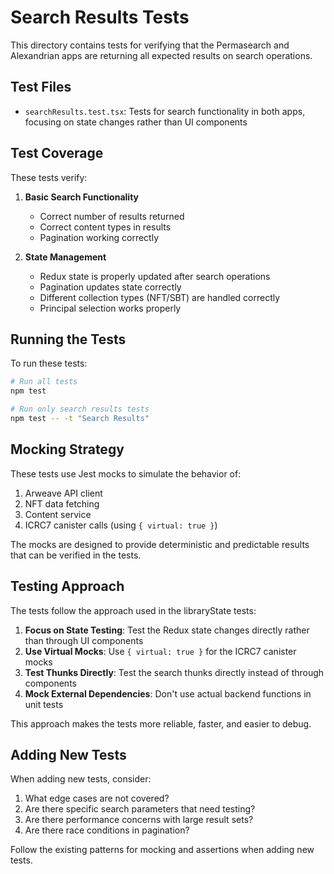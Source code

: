 # Search Results Tests

This directory contains tests for verifying that the Permasearch and Alexandrian apps are returning all expected results on search operations.

## Test Files

- `searchResults.test.tsx`: Tests for search functionality in both apps, focusing on state changes rather than UI components

## Test Coverage

These tests verify:

1. **Basic Search Functionality**
   - Correct number of results returned
   - Correct content types in results
   - Pagination working correctly

2. **State Management**
   - Redux state is properly updated after search operations
   - Pagination updates state correctly
   - Different collection types (NFT/SBT) are handled correctly
   - Principal selection works properly

## Running the Tests

To run these tests:

```bash
# Run all tests
npm test

# Run only search results tests
npm test -- -t "Search Results"
```

## Mocking Strategy

These tests use Jest mocks to simulate the behavior of:

1. Arweave API client
2. NFT data fetching
3. Content service
4. ICRC7 canister calls (using `{ virtual: true }`)

The mocks are designed to provide deterministic and predictable results that can be verified in the tests.

## Testing Approach

The tests follow the approach used in the libraryState tests:

1. **Focus on State Testing**: Test the Redux state changes directly rather than through UI components
2. **Use Virtual Mocks**: Use `{ virtual: true }` for the ICRC7 canister mocks
3. **Test Thunks Directly**: Test the search thunks directly instead of through components
4. **Mock External Dependencies**: Don't use actual backend functions in unit tests

This approach makes the tests more reliable, faster, and easier to debug.

## Adding New Tests

When adding new tests, consider:

1. What edge cases are not covered?
2. Are there specific search parameters that need testing?
3. Are there performance concerns with large result sets?
4. Are there race conditions in pagination?

Follow the existing patterns for mocking and assertions when adding new tests. 